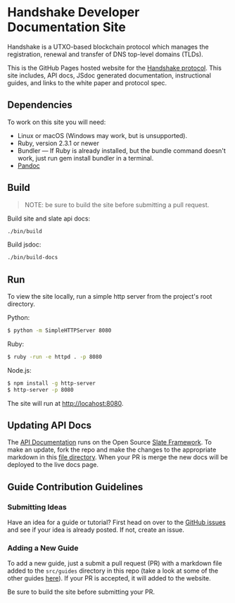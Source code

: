 # Handshake Developer Documentation Site
Handshake is a UTXO-based blockchain protocol which manages the
registration, renewal and transfer of DNS top-level domains (TLDs).

This is the GitHub Pages hosted website for the
[Handshake protocol](https://handshake-org.github.io).
This site includes, API docs, JSdoc generated documentation,
instructional guides, and links to the white paper and
protocol spec.

## Dependencies
To work on this site you will need:
- Linux or macOS (Windows may work, but is unsupported).
- Ruby, version 2.3.1 or newer
- Bundler — If Ruby is already installed, but the bundle command doesn't work,
just run gem install bundler in a terminal.
- [Pandoc](https://pandoc.org/installing.html)

## Build
>NOTE: be sure to build the site before submitting a pull request.

Build site and slate api docs:
```bash
./bin/build
```

Build jsdoc:
```bash
./bin/build-docs
```

## Run
To view the site locally, run a simple http server from the project's
root directory. 

Python:

```bash
$ python -m SimpleHTTPServer 8080
```

Ruby:
```bash
$ ruby -run -e httpd . -p 8080
```

Node.js:
```bash
$ npm install -g http-server
$ http-server -p 8080
```

The site will run at [http://locahost:8080](http://localhost:8080).

## Updating API Docs
The [API Documentation](https://handshake-org.github.io/api-docs/index.html)
runs on the Open Source [Slate Framework](https://github.com/lord/slate).
To make an update, fork the repo and make the changes to the appropriate
markdown in this [file directory](https://github.com/handshake-org/handshake-org.github.io/tree/master/src/api-docs/source/includes/).
When your PR is merge the new docs will be deployed to the live docs page.

## Guide Contribution Guidelines
### Submitting Ideas
Have an idea for a guide or tutorial? First head on over to the
[GitHub issues](https://github.com/handshake-org/handshake-org.github.io/issues)
and see if your idea is already posted. If not, create an issue.

### Adding a New Guide
To add a new guide, just a submit a pull request (PR) with a markdown
file added to the `src/guides` directory in this repo (take a look at
some of the other guides [here](https://github.com/handshake-org/handshake-org.github.io/tree/master/src/guides)).
If your PR is accepted, it will added to the website.

Be sure to build the site before submitting your PR.
